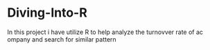 # Diving-Into-R
 In this project i have utilize R to help analyze the turnovver rate of ac ompany and search for similar pattern
